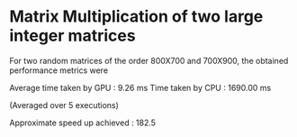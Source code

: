 # Matrix Multiplication of two large integer matrices

For two random matrices of the order 800X700 and 700X900, the obtained performance metrics were

Average time taken by GPU : 9.26 ms
Time taken by CPU : 1690.00 ms

(Averaged over 5 executions)

Approximate speed up achieved : 182.5
